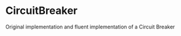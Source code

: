 CircuitBreaker
==============

Original implementation and fluent implementation of a Circuit Breaker
